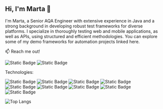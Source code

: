 ## Hi, I'm Marta 👋
I'm Marta, a Senior AQA Engineer with extensive experience in Java and a strong background in developing robust test frameworks for diverse platforms. I specialize in thoroughly testing web and mobile applications, as well as APIs, using structured and efficient methodologies. You can explore some of my demo frameworks for automation projects linked here.

📫 Reach me out!

![Static Badge](https://img.shields.io/badge/Marta%20Kravchuk-0e76a8?style=plastic&logo=LinkedIn&label=LinkedIn&link=https%3A%2F%2Fwww.linkedin.com%2Fin%2Fmarta-kravchuk-389b8079%2F) ![Static Badge](https://img.shields.io/badge/Marta%20Kravchuk-c71610?style=plastic&logo=Gmail&label=Gmail&link=mailto%3Amartakravchukav%40gmail.com)

Technologies:

![Static Badge](https://img.shields.io/badge/java-informational?style=plastic&logo=openjdk&label=Java) ![Static Badge](https://img.shields.io/badge/gradle-informational?style=plastic&logo=gradle&label=Java) ![Static Badge](https://img.shields.io/badge/maven-informational?style=plastic&logo=maven&label=Java) ![Static Badge](https://img.shields.io/badge/gatling-informational?style=plastic&logo=gatling&label=Java) ![Static Badge](https://img.shields.io/badge/xcode-informational?style=plastic&logo=Xcode&label=Java) ![Static Badge](https://img.shields.io/badge/appium-informational?style=plastic&logo=Appium&label=Java) ![Static Badge](https://img.shields.io/badge/testNG-informational?style=plastic&logo=testNG&label=Java) ![Static Badge](https://img.shields.io/badge/allure-informational?style=plastic&logo=Allure&label=Java) ![Static Badge](https://img.shields.io/badge/RESTAssured-informational?style=plastic&logo=RESTAssured&label=Java) 

<!---Profile views counter 👁️‍🗨️

[![Marta profile views](https://u8views.com/api/v1/github/profiles/172013898/views/day-week-month-total-count.svg)](https://u8views.com/github/kmartita)

<img alt="Marta's GitHub stats"
src="https://github-readme-stats.vercel.app/api?username=kmartita&show_icons=true&theme=transparent"/>--->

<!---[![Top Langs](https://github-readme-stats.vercel.app/api/top-langs/?username=kmartita)](https://github.com/kmartita/github-readme-stats)--->

![Top Langs](https://github-readme-stats.vercel.app/api/top-langs/?username=kmartita&langs_count=8)
